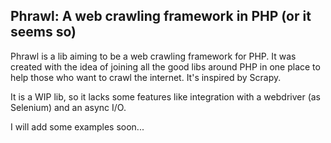 ## Phrawl: A web crawling framework in PHP (or it seems so)

Phrawl is a lib aiming to be a web crawling framework for PHP. It was created with the idea of joining all the good libs around PHP in one place to help those who want to crawl the internet. It's inspired by Scrapy.

It is a WIP lib, so it lacks some features like integration with a webdriver (as Selenium) and an async I/O. 

I will add some examples soon...